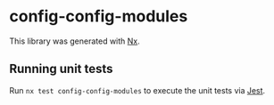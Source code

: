 # config-config-modules

This library was generated with [Nx](https://nx.dev).

## Running unit tests

Run `nx test config-config-modules` to execute the unit tests via [Jest](https://jestjs.io).
